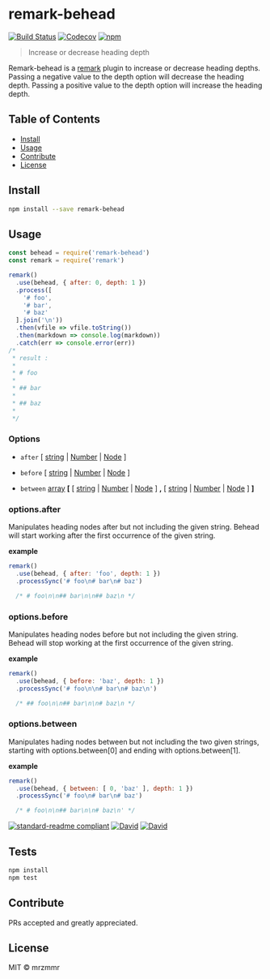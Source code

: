 # remark-behead

[![Build Status](https://img.shields.io/circleci/project/mrzmmr/remark-behead/master.svg?style=flat-square)](https://circleci.com/gh/mrzmmr/remark-behead/tree/master)
[![Codecov](https://img.shields.io/codecov/c/github/mrzmmr/remark-behead.svg)](https://codecov.io/gh/mrzmmr/remark-behead)
[![npm](https://img.shields.io/npm/v/remark-behead.svg)](https://www.npmjs.com/package/array-2-object.svg)


> Increase or decrease heading depth

Remark-behead is a [remark](https://github.com/wooorm/remark) plugin to 
increase or decrease heading depths. Passing a negative value to the depth option will decrease the heading depth. Passing a positive value to the depth option will increase the heading depth.


## Table of Contents

- [Install](#install)
- [Usage](#usage)
- [Contribute](#contribute)
- [License](#license)

## Install

```sh
npm install --save remark-behead
```

## Usage

```js
const behead = require('remark-behead')
const remark = require('remark')

remark()
  .use(behead, { after: 0, depth: 1 })
  .process([
    '# foo',
    '# bar',
    '# baz'
  ].join('\n'))
  .then(vfile => vfile.toString())
  .then(markdown => console.log(markdown))
  .catch(err => console.error(err))
/*
 * result :
 *
 * # foo
 *
 * ## bar
 *
 * ## baz
 *
 */

```

### Options

-	`after` [ [string](https://developer.mozilla.org/en-us/docs/web/javascript/reference/global_objects/string) | [Number](https://developer.mozilla.org/en-US/docs/Web/JavaScript/Reference/Global_Objects/Number) | [Node](https://github.com/syntax-tree/unist#node) ]

-   `before` [ [string](https://developer.mozilla.org/en-us/docs/web/javascript/reference/global_objects/string) | [Number](https://developer.mozilla.org/en-US/docs/Web/JavaScript/Reference/Global_Objects/Number) | [Node](https://github.com/syntax-tree/unist#node) ]


-	`between` [array](https://developer.mozilla.org/en-us/docs/web/javascript/reference/global_objects/array) **[** [ [string](https://developer.mozilla.org/en-us/docs/web/javascript/reference/global_objects/string) | [Number](https://developer.mozilla.org/en-US/docs/Web/JavaScript/Reference/Global_Objects/Number) | [Node](https://github.com/syntax-tree/unist#node) ] **,** [ [string](https://developer.mozilla.org/en-us/docs/web/javascript/reference/global_objects/string) | [Number](https://developer.mozilla.org/en-US/docs/Web/JavaScript/Reference/Global_Objects/Number) | [Node](https://github.com/syntax-tree/unist#node) ] **]**



### options.after

Manipulates heading nodes after but not including the given 
string. Behead will start working after the first occurrence of the given string.

**example**

```js
remark()
  .use(behead, { after: 'foo', depth: 1 })
  .processSync('# foo\n# bar\n# baz')

  /* # foo\n\n## bar\n\n## baz\n */
```

### options.before

Manipulates heading nodes before but not including the given 
string. Behead will stop 
working at the first occurrence of the given string.

**example**

```js
remark()
  .use(behead, { before: 'baz', depth: 1 })
  .processSync('# foo\n\n# bar\n# baz\n')

  /* ## foo\n\n## bar\n\n# baz\n */
```

### options.between

Manipulates hading nodes between but not including the two given 
strings, starting with options.between[0] and ending with
options.between[1].

**example**

```js
remark()
  .use(behead, { between: [ 0, 'baz' ], depth: 1 })
  .processSync('# foo\n# bar\n# baz')

  /* # foo\n\n## bar\n\n# baz\n' */
```

[![standard-readme compliant](https://img.shields.io/badge/standard--readme-OK-green.svg?style=flat-square)](https://github.com/RichardLitt/standard-readme)
[![David](https://img.shields.io/david/mrzmmr/remark-behead.svg)](https://david-dm.org/)
[![David](https://img.shields.io/david/dev/mrzmmr/remark-behead.svg)](https://david-dm.org/)


## Tests

```sh
npm install
npm test
```

## Contribute

PRs accepted and greatly appreciated.



## License

MIT © mrzmmr
